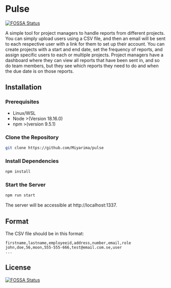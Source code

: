 # Pulse
[![FOSSA Status](https://app.fossa.com/api/projects/git%2Bgithub.com%2FMiyarima%2Fpulse.svg?type=shield)](https://app.fossa.com/projects/git%2Bgithub.com%2FMiyarima%2Fpulse?ref=badge_shield)


A simple tool for project managers to handle reports from different projects. You can simply upload users using a CSV file, and then an email will be sent to each respective user with a link for them to set up their account.
You can create projects with a start and end date, set the frequency of reports, and assign specific users to each or multiple projects. Project managers have a dashboard where they can view all reports that have been sent in, and so do team members, but they see which reports they need to do and when the due date is on those reports.

## Installation

### Prerequisites

- Linux/WSL
- Node >(Version 18.16.0)
- npm >(version 9.5.1)

### Clone the Repository

```bash
git clone https://github.com/Miyarima/pulse
```

### Install Dependencies

```bash
npm install
```

### Start the Server

```bash
npm run start
```

The server will be accessible at http://localhost:1337.

## Format

The CSV file should be in this format:

```
firstname,lastname,employeeid,address,number,email,role
john,doe,56,moon,555-555-666,test@email.com.se,user
...
```


## License
[![FOSSA Status](https://app.fossa.com/api/projects/git%2Bgithub.com%2FMiyarima%2Fpulse.svg?type=large)](https://app.fossa.com/projects/git%2Bgithub.com%2FMiyarima%2Fpulse?ref=badge_large)
